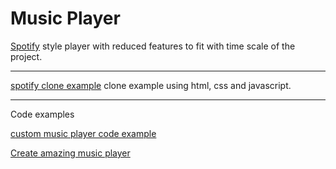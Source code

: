 # Music Player

[Spotify](https://open.spotify.com/) style player with reduced features to fit with time scale of the project.

----------------------------------------

[spotify clone example](https://www.codewithrandom.com/2022/08/23/spotify-clone-html-css-javascript/) clone example using html, css and javascript. 

---

Code examples

[custom music player code example](https://www.instagram.com/p/CdQUZcqLZi6/?igshid=YmMyMTA2M2Y%3D)


[Create amazing music player ](https://www.instagram.com/p/CCFLyjBAHNV/?igshid=YmMyMTA2M2Y%3D)
